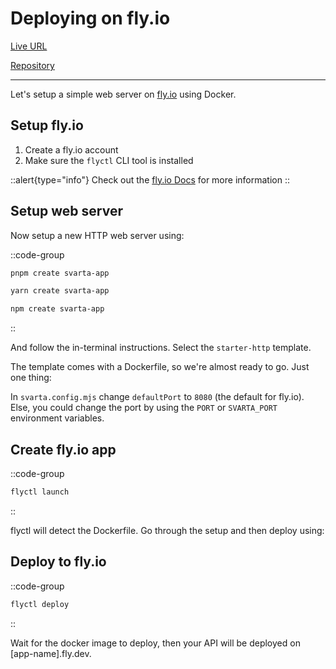 # Deploying on fly.io

[Live URL](https://hellosvarta.fly.dev/)

[Repository](https://github.com/svartajs/svarta/tree/main/examples/minimal-flyio-docker)

---

Let's setup a simple web server on [fly.io](https://fly.io/) using Docker.

## Setup fly.io

1. Create a fly.io account
2. Make sure the `flyctl` CLI tool is installed

::alert{type="info"}
Check out the [fly.io Docs](https://fly.io/docs/hands-on/install-flyctl/) for more information
::

## Setup web server

Now setup a new HTTP web server using:

::code-group

```bash [pnpm]
pnpm create svarta-app
```

```bash [yarn]
yarn create svarta-app
```

```bash [npm]
npm create svarta-app
```

::

And follow the in-terminal instructions. Select the `starter-http` template.

The template comes with a Dockerfile, so we're almost ready to go. Just one thing:

In `svarta.config.mjs` change `defaultPort` to `8080` (the default for fly.io). Else, you could change the port by using the `PORT` or `SVARTA_PORT` environment variables.

## Create fly.io app

::code-group

```bash [terminal]
flyctl launch
```

::

flyctl will detect the Dockerfile. Go through the setup and then deploy using:

## Deploy to fly.io

::code-group

```bash [terminal]
flyctl deploy
```

::

Wait for the docker image to deploy, then your API will be deployed on \[app-name\].fly.dev.
